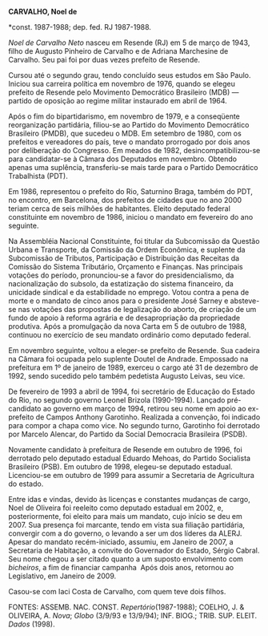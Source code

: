 **CARVALHO, Noel de**

\*const. 1987-1988; dep. fed. RJ 1987-1988.

*Noel de Carvalho Neto* nasceu em Resende (RJ) em 5 de março de 1943,
filho de Augusto Pinheiro de Carvalho e de Adriana Marchesine de
Carvalho. Seu pai foi por duas vezes prefeito de Resende.

Cursou até o segundo grau, tendo concluído seus estudos em São Paulo.
Iniciou sua carreira política em novembro de 1976, quando se elegeu
prefeito de Resende pelo Movimento Democrático Brasileiro (MDB) —
partido de oposição ao regime militar instaurado em abril de 1964.

Após o fim do bipartidarismo, em novembro de 1979, e a conseqüente
reorganização partidária, filiou-se ao Partido do Movimento Democrático
Brasileiro (PMDB), que sucedeu o MDB. Em setembro de 1980, com os
prefeitos e vereadores do país, teve o mandato prorrogado por dois anos
por deliberação do Congresso. Em meados de 1982, desincompatibilizou-se
para candidatar-se à Câmara dos Deputados em novembro. Obtendo apenas
uma suplência, transferiu-se mais tarde para o Partido Democrático
Trabalhista (PDT).

Em 1986, representou o prefeito do Rio, Saturnino Braga, também do PDT,
no encontro, em Barcelona, dos prefeitos de cidades que no ano 2000
teriam cerca de seis milhões de habitantes. Eleito deputado federal
constituinte em novembro de 1986, iniciou o mandato em fevereiro do ano
seguinte.

Na Assembléia Nacional Constituinte, foi titular da Subcomissão da
Questão Urbana e Transporte, da Comissão da Ordem Econômica, e suplente
da Subcomissão de Tributos, Participação e Distribuição das Receitas da
Comissão do Sistema Tributário, Orçamento e Finanças. Nas principais
votações do período, pronunciou-se a favor do presidencialismo, da
nacionalização do subsolo, da estatização do sistema financeiro, da
unicidade sindical e da estabilidade no emprego. Votou contra a pena de
morte e o mandato de cinco anos para o presidente José Sarney e
absteve-se nas votações das propostas de legalização do aborto, de
criação de um fundo de apoio à reforma agrária e de desapropriação da
propriedade produtiva. Após a promulgação da nova Carta em 5 de outubro
de 1988, continuou no exercício de seu mandato ordinário como deputado
federal.

Em novembro seguinte, voltou a eleger-se prefeito de Resende. Sua
cadeira na Câmara foi ocupada pelo suplente Doutel de Andrade. Empossado
na prefeitura em 1º de janeiro de 1989, exerceu o cargo até 31 de
dezembro de 1992, sendo sucedido pelo também pedetista Augusto Leivas,
seu vice.

De fevereiro de 1993 a abril de 1994, foi secretário de Educação do
Estado do Rio, no segundo governo Leonel Brizola (1990-1994). Lançado
pré-candidato ao governo em março de 1994, retirou seu nome em apoio ao
ex-prefeito de Campos Anthony Garotinho. Realizada a convenção, foi
indicado para compor a chapa como vice. No segundo turno, Garotinho foi
derrotado por Marcelo Alencar, do Partido da Social Democracia
Brasileira (PSDB).

Novamente candidato à prefeitura de Resende em outubro de 1996, foi
derrotado pelo deputado estadual Eduardo Mehoas, do Partido Socialista
Brasileiro (PSB). Em outubro de 1998, elegeu-se deputado estadual.
Licenciou-se em outubro de 1999 para assumir a Secretaria de Agricultura
do estado.

Entre idas e vindas, devido às licenças e constantes mudanças de cargo,
Noel de Oliveira foi reeleito como deputado estadual em 2002, e,
posteriormente, foi eleito para mais um mandato, cujo início se deu em
2007. Sua presença foi marcante, tendo em vista sua filiação partidária,
convergir com a do governo, o levando a ser um dos líderes da ALERJ.
Apesar do mandato recém-iniciado, assumiu, em Janeiro de 2007, a
Secretaria de Habitação, a convite do Governador do Estado, Sérgio
Cabral. Seu nome chegou a ser citado quanto a um suposto envolvimento
com *bicheiros*, a fim de financiar campanha  Após dois anos, retornou
ao Legislativo, em Janeiro de 2009.

Casou-se com Iaci Costa de Carvalho, com quem teve dois filhos.

FONTES: ASSEMB. NAC. CONST. *Repertório*(1987-1988); COELHO, J. &
OLIVEIRA, A. *Nova*; *Globo* (3/9/93 e 13/9/94); INF. BIOG.; TRIB. SUP.
ELEIT. *Dados* (1998).

 
